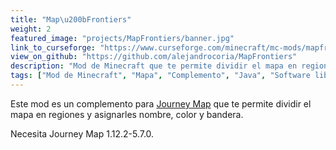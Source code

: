 ```yaml
---
title: "Map\u200bFrontiers"
weight: 2
featured_image: "projects/MapFrontiers/banner.jpg"
link_to_curseforge: "https://www.curseforge.com/minecraft/mc-mods/mapfrontiers"
view_on_github: "https://github.com/alejandrocoria/MapFrontiers"
description: "Mod de Minecraft que te permite dividir el mapa en regiones y asignarles nombre, color y bandera."
tags: ["Mod de Minecraft", "Mapa", "Complemento", "Java", "Software libre"]
---
```


Este mod es un complemento para [Journey Map](https://www.curseforge.com/minecraft/mc-mods/journeymap) que te permite dividir el mapa en regiones y asignarles nombre, color y bandera.

Necesita Journey Map 1.12.2-5.7.0.
